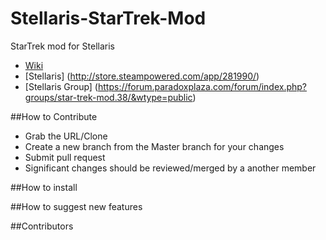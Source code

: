 # Stellaris-StarTrek-Mod
StarTrek mod for Stellaris
* [Wiki](https://github.com/XBagon/Stellaris-StarTrek-Mod/wiki)
* [Stellaris] (http://store.steampowered.com/app/281990/)
* [Stellaris Group] (https://forum.paradoxplaza.com/forum/index.php?groups/star-trek-mod.38/&wtype=public)

##How to Contribute
* Grab the URL/Clone
* Create a new branch from the Master branch for your changes
* Submit pull request
* Significant changes should be reviewed/merged by a another member


##How to install

##How to suggest new features

##Contributors
